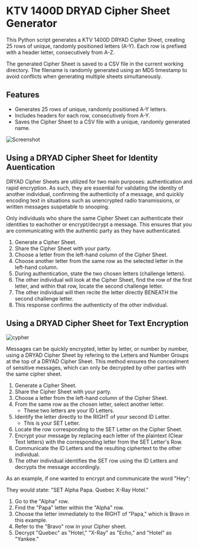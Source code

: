 # KTV 1400D DRYAD Cipher Sheet Generator

This Python script generates a KTV 1400D DRYAD Cipher Sheet, creating 25 rows of unique, randomly positioned letters (A-Y). Each row is prefixed with a header letter, consecutively from A-Z.

The generated Cipher Sheet is saved to a CSV file in the current working directory. The filename is randomly generated using an MD5 timestamp to avoid conflicts when generating multiple sheets simultaneously.

## Features

- Generates 25 rows of unique, randomly positioned A-Y letters.
- Includes headers for each row, consecutively from A-Y.
- Saves the Cipher Sheet to a CSV file with a unique, randomly generated name.

![Screenshot](https://github.com/user-attachments/assets/d34e3a5c-0b07-4e88-adda-a1600009092d)

## Using a DRYAD Cipher Sheet for Identity Auentication

DRYAD Cipher Sheets are utilized for two main purposes: authentication and rapid encryption. 
As such, they are essential for validating the identity of another individual, confirming the authenticity of a message, and quickly encoding text in situations such as unencrypted radio transmissions, or written messages suspetable to snooping.

Only individuals who share the same Cipher Sheet can authenticate their identities to eachother or encrypt/decrypt a message. 
This ensures that you are communicating with the authentic party as they have authenticated.
1. Generate a Cipher Sheet.
2. Share the Cipher Sheet with your party.
3. Choose a letter from the left-hand column of the Cipher Sheet.
4. Choose another letter from the same row as the selected letter in the left-hand column.
5. During authentication, state the two chosen letters (challenge letters).
6. The other individual will look at the Cipher Sheet, find the row of the first letter, and within that row, locate the second challenge letter.
7. The other individual will then recite the letter directly BENEATH the second challenge letter.
8. This response confirms the authenticity of the other individual.

## Using a DRYAD Cipher Sheet for Text Encryption

![cypher](https://github.com/user-attachments/assets/c4dd71f4-37c2-407e-a8c8-b07c817f2a5c)

Messages can be quickly encrypted, letter by letter, or number by number, using a DRYAD Cipher Sheet by refering to the Letters and Number Groups at the top of a DRYAD Cipher Sheet. This method ensures the concealment of sensitive messages, which can only be decrypted by other parties with the same cipher sheet.

1. Generate a Cipher Sheet.
2. Share the Cipher Sheet with your party.
3. Choose a letter from the left-hand column of the Cipher Sheet.
4. From the same row as the chosen letter, select another letter.
   - These two letters are your ID Letters.
5. Identify the letter directly to the RIGHT of your second ID Letter.
   - This is your SET Letter.
6. Locate the row corresponding to the SET Letter on the Cipher Sheet.
7. Encrypt your message by replacing each letter of the plaintext (Clear Text letters) with the corresponding letter from the SET Letter's Row.
8. Communicate the ID Letters and the resulting ciphertext to the other individual.
9. The other individual identifies the SET row using the ID Letters and decrypts the message accordingly.

As an example, if one wanted to encrypt and communicate the word "Hey":

They would state: "SET Alpha Papa.  Quebec X-Ray Hotel."

1. Go to the "Alpha" row.
2. Find the "Papa" letter within the "Alpha" row.
3. Choose the letter immediately to the RIGHT of "Papa," which is Bravo in this example.
4. Refer to the "Bravo" row in your Cipher sheet.
5. Decrypt "Quebec" as "Hotel," "X-Ray" as "Echo," and "Hotel" as "Yankee."
